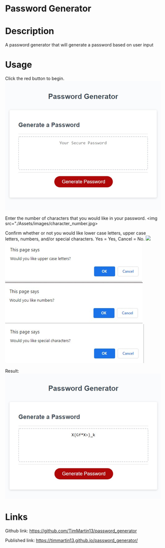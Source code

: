 # Password Generator

# Description
A password generator that will generate a password based on user input

# Usage
Click the red button to begin.  
<img src="./Assets/images/password_generator_background.jpg">

Enter the number of characters that you would like in your password.
<img src="./Assets/images/character_number.jpg>

Confirm whether or not you would like lower case letters, upper case letters, numbers, and/or special characters.  Yes = Yes, Cancel = No.
<img src="./Assets/images/lower_case.jpg">
<img src="./Assets/images/upper_case.jpg">
<img src="./Assets/images/numbers.jpg">
<img src="./Assets/images/special_characters.jpg">

Result:
<img src="./Assets/images/generated_example.jpg">

# Links
Github link: https://github.com/TimMartin13/password_generator

Published link: https://timmartin13.github.io/password_generator/